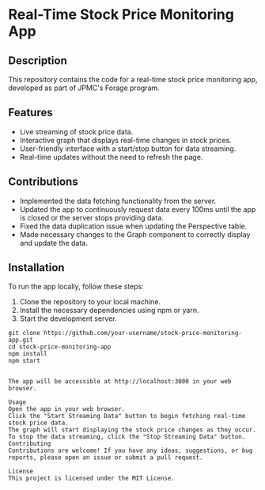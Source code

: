 # Real-Time Stock Price Monitoring App

## Description

This repository contains the code for a real-time stock price monitoring app, developed as part of JPMC's Forage program.

## Features

- Live streaming of stock price data.
- Interactive graph that displays real-time changes in stock prices.
- User-friendly interface with a start/stop button for data streaming.
- Real-time updates without the need to refresh the page.

## Contributions

- Implemented the data fetching functionality from the server.
- Updated the app to continuously request data every 100ms until the app is closed or the server stops providing data.
- Fixed the data duplication issue when updating the Perspective table.
- Made necessary changes to the Graph component to correctly display and update the data.

## Installation

To run the app locally, follow these steps:

1. Clone the repository to your local machine.
2. Install the necessary dependencies using npm or yarn.
3. Start the development server.

```shell
git clone https://github.com/your-username/stock-price-monitoring-app.git
cd stock-price-monitoring-app
npm install
npm start


The app will be accessible at http://localhost:3000 in your web browser.

Usage
Open the app in your web browser.
Click the "Start Streaming Data" button to begin fetching real-time stock price data.
The graph will start displaying the stock price changes as they occur.
To stop the data streaming, click the "Stop Streaming Data" button.
Contributing
Contributions are welcome! If you have any ideas, suggestions, or bug reports, please open an issue or submit a pull request.

License
This project is licensed under the MIT License.


